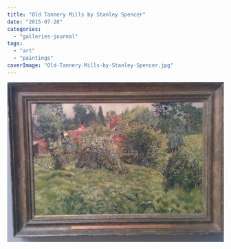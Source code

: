```yaml
---
title: "Old Tannery Mills by Stanley Spencer"
date: "2015-07-28"
categories: 
  - "galleries-journal"
tags: 
  - "art"
  - "paintings"
coverImage: "Old-Tannery-Mills-by-Stanley-Spencer.jpg"
---
```


[![](images/Old-Tannery-Mills-by-Stanley-Spencer.jpg)](https://davidpeach.co.uk/wp-content/uploads/2023/05/Old-Tannery-Mills-by-Stanley-Spencer.jpg)
